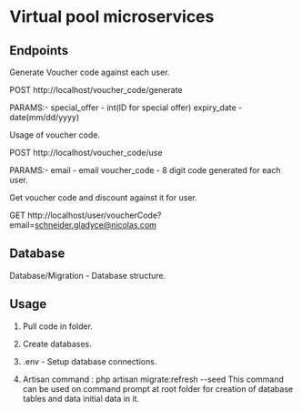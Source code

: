 # Virtual pool microservices

## Endpoints

Generate Voucher code against each user.

POST http://localhost/voucher_code/generate

PARAMS:-
special_offer - int(ID for special offer)
expiry_date - date(mm/dd/yyyy)

Usage of voucher code.

POST http://localhost/voucher_code/use

PARAMS:-
email - email
voucher_code - 8 digit code generated for each user.

Get voucher code and discount against it for user.

GET http://localhost/user/voucherCode?email=schneider.gladyce@nicolas.com

## Database

Database/Migration - Database structure.

## Usage
1) Pull code in folder.
2) Create databases.
3) .env - Setup database connections.

4) Artisan command : php artisan migrate:refresh --seed
This command can be used on command prompt at root folder for creation of database tables and data initial data in it.

